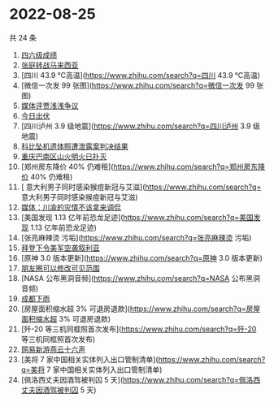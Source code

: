 # 2022-08-25

共 24 条

<!-- BEGIN -->
<!-- 最后更新时间 Thu Aug 25 2022 15:14:22 GMT+0800 (China Standard Time) -->

1. [四六级成绩](https://www.zhihu.com/search?q=四六级成绩)
1. [张庭转战马来西亚](https://www.zhihu.com/search?q=张庭转战马来西亚)
1. [四川 43.9 ℃高温](https://www.zhihu.com/search?q=四川 43.9 ℃高温)
1. [微信一次发 99 张图](https://www.zhihu.com/search?q=微信一次发 99 张图)
1. [媒体评贾浅浅争议](https://www.zhihu.com/search?q=媒体评贾浅浅争议)
1. [今日出伏](https://www.zhihu.com/search?q=今日出伏)
1. [四川泸州 3.9 级地震](https://www.zhihu.com/search?q=四川泸州 3.9 级地震)
1. [科比坠机遗体照遭泄露案判决结果](https://www.zhihu.com/search?q=科比坠机遗体照遭泄露案判决结果)
1. [重庆巴南区山火明火已扑灭](https://www.zhihu.com/search?q=重庆巴南区山火明火已扑灭)
1. [郑州房东降价 40% 仍难租](https://www.zhihu.com/search?q=郑州房东降价 40% 仍难租)
1. [	意大利男子同时感染猴痘新冠与艾滋](https://www.zhihu.com/search?q=	意大利男子同时感染猴痘新冠与艾滋)
1. [媒体：川渝的灾情不该拿来调侃](https://www.zhihu.com/search?q=媒体：川渝的灾情不该拿来调侃)
1. [美国发现 1.13 亿年前恐龙足迹](https://www.zhihu.com/search?q=美国发现 1.13 亿年前恐龙足迹)
1. [张亮麻辣烫 污垢](https://www.zhihu.com/search?q=张亮麻辣烫 污垢)
1. [拜登下令美军空袭叙利亚](https://www.zhihu.com/search?q=拜登下令美军空袭叙利亚)
1. [原神 3.0 版本更新](https://www.zhihu.com/search?q=原神 3.0 版本更新)
1. [朋友圈可以修改可见范围](https://www.zhihu.com/search?q=朋友圈可以修改可见范围)
1. [NASA 公布黑洞音频](https://www.zhihu.com/search?q=NASA 公布黑洞音频)
1. [成都下雨](https://www.zhihu.com/search?q=成都下雨)
1. [房屋面积缩水超 3% 可退房退款](https://www.zhihu.com/search?q=房屋面积缩水超 3% 可退房退款)
1. [歼-20 等三机同框照首次发布](https://www.zhihu.com/search?q=歼-20 等三机同框照首次发布)
1. [网易新游燕云十六声](https://www.zhihu.com/search?q=网易新游燕云十六声)
1. [美将 7 家中国相关实体列入出口管制清单](https://www.zhihu.com/search?q=美将 7 家中国相关实体列入出口管制清单)
1. [佩洛西丈夫因酒驾被判囚 5 天](https://www.zhihu.com/search?q=佩洛西丈夫因酒驾被判囚 5 天)

<!-- END -->
